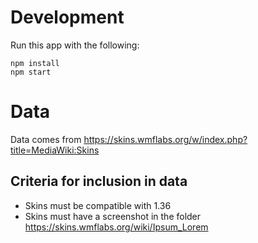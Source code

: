 # Development

Run this app with the following:
```
npm install
npm start
```

# Data

Data comes from https://skins.wmflabs.org/w/index.php?title=MediaWiki:Skins


## Criteria for inclusion in data

* Skins must be compatible with 1.36
* Skins must have a screenshot in the folder  https://skins.wmflabs.org/wiki/Ipsum_Lorem

